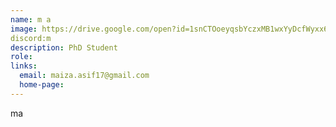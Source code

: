 ```yaml
---
name: m a
image: https://drive.google.com/open?id=1snCTOoeyqsbYczxMB1wxYyDcfWyxx6MH
discord:m
description: PhD Student
role: 
links:
  email: maiza.asif17@gmail.com
  home-page: 
---
```


ma